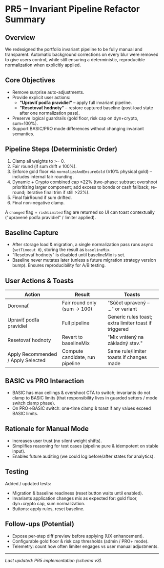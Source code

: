 # PR5 – Invariant Pipeline Refactor Summary

## Overview

We redesigned the portfolio invariant pipeline to be fully manual and transparent. Automatic background corrections on every blur were removed to give users control, while still ensuring a deterministic, reproducible normalization when explicitly applied.

## Core Objectives

- Remove surprise auto-adjustments.
- Provide explicit user actions:
  - **"Upraviť podľa pravidiel"** – apply full invariant pipeline.
  - **"Resetovať hodnoty"** – restore captured baseline (post‑load state after one normalization pass).
- Preserve logical guardrails (gold floor, risk cap on dyn+crypto, sum=100%).
- Support BASIC/PRO mode differences without changing invariant semantics.

## Pipeline Steps (Deterministic Order)

1. Clamp all weights to >= 0.
2. Fair round (if sum drift ≠ 100%).
3. Enforce gold floor via `normalizeAndEnsureGold` (≥10% physical gold) – includes internal fair rounding.
4. Dynamic + Crypto combined cap ≤22% (two-phase: subtract overshoot prioritizing larger component; add excess to bonds or cash fallback; re-round; iterative final trim if still >22%).
5. Final fairRound if sum drifted.
6. Final non-negative clamp.

A `changed` flag + `riskLimited` flag are returned so UI can toast contextually ("upravené podľa pravidiel" / limiter applied).

## Baseline Capture

- After storage load & migration, a single normalization pass runs async (`setTimeout 0`), storing the result as `baselineMix`.
- "Resetovať hodnoty" is disabled until baselineMix is set.
- Baseline never mutates later (unless a future migration strategy version bump). Ensures reproducibility for A/B testing.

## User Actions & Toasts

| Action                             | Result                          | Toasts                                                |
| ---------------------------------- | ------------------------------- | ----------------------------------------------------- |
| Dorovnať                           | Fair round only (sum -> 100)    | "Súčet upravený – ..." or variant                     |
| Upraviť podľa pravidiel            | Full pipeline                   | Generic rules toast; extra limiter toast if triggered |
| Resetovať hodnoty                  | Revert to baselineMix           | "Mix vrátený na základný stav."                       |
| Apply Recommended / Apply Selected | Compute candidate, run pipeline | Same rule/limiter toasts if changes made              |

## BASIC vs PRO Interaction

- BASIC has max ceilings & overshoot CTA to switch; invariants do not clamp to BASIC limits (that responsibility lives in guarded setters / mode switch clamp phase).
- On PRO→BASIC switch: one-time clamp & toast if any values exceed BASIC limits.

## Rationale for Manual Mode

- Increases user trust (no silent weight shifts).
- Simplifies reasoning for test cases (pipeline pure & idempotent on stable input).
- Enables future auditing (we could log before/after states for analytics).

## Testing

Added / updated tests:

- Migration & baseline readiness (reset button waits until enabled).
- Invariants application changes mix as expected for: gold floor, dyn+crypto cap, sum normalization.
- Buttons: apply rules, reset baseline.

## Follow-ups (Potential)

- Expose per-step diff preview before applying (UX enhancement).
- Configurable gold floor & risk cap thresholds (admin / PRO+ mode).
- Telemetry: count how often limiter engages vs user manual adjustments.

---

_Last updated: PR5 implementation (schema v3)._

